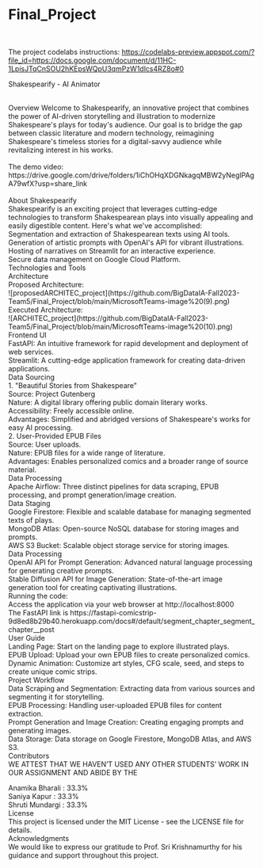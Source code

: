 # Final_Project

<br>

The project codelabs instructions: https://codelabs-preview.appspot.com/?file_id=https://docs.google.com/document/d/11HC-1LpisJTqCnSOU2hKEpsWQpU3qmPzW1dlcs4RZ8o#0
<br>

Shakespearify - AI Animator

<br>
Overview
Welcome to Shakespearify, an innovative project that combines the power of AI-driven storytelling and illustration to modernize Shakespeare's plays for today's audience. Our goal is to bridge the gap between classic literature and modern technology, reimagining Shakespeare's timeless stories for a digital-savvy audience while revitalizing interest in his works.
  <br>
    <br>
The demo video: https://drive.google.com/drive/folders/1iChOHqXDGNkagqMBW2yNeglPAgA79wfX?usp=share_link
   <br>
   <br>
About Shakespearify  <br>
Shakespearify is an exciting project that leverages cutting-edge technologies to transform Shakespearean plays into visually appealing and easily digestible content. Here's what we've accomplished:  <br>
Segmentation and extraction of Shakespearean texts using AI tools.  <br>
Generation of artistic prompts with OpenAI's API for vibrant illustrations.  <br>
Hosting of narratives on Streamlit for an interactive experience.  <br>
Secure data management on Google Cloud Platform.  <br>
Technologies and Tools  <br>
Architecture  <br>
Proposed Architecture:
  <br>
![proposedARCHITEC_project](https://github.com/BigDataIA-Fall2023-Team5/Final_Project/blob/main/MicrosoftTeams-image%20(9).png)

  <br>
Executed Architecture:
  <br>
 ![ARCHITEC_project](https://github.com/BigDataIA-Fall2023-Team5/Final_Project/blob/main/MicrosoftTeams-image%20(10).png)

  <br>
Frontend UI  <br>
FastAPI: An intuitive framework for rapid development and deployment of web services.  <br>
Streamlit: A cutting-edge application framework for creating data-driven applications.  <br>
Data Sourcing  <br>
1. "Beautiful Stories from Shakespeare" <br>
Source: Project Gutenberg <br>
Nature: A digital library offering public domain literary works. <br>
Accessibility: Freely accessible online. <br>
Advantages: Simplified and abridged versions of Shakespeare's works for easy AI processing. <br>
2. User-Provided EPUB Files <br>
Source: User uploads.  <br>
Nature: EPUB files for a wide range of literature.  <br>
Advantages: Enables personalized comics and a broader range of source material.  <br>
Data Processing  <br>
Apache Airflow: Three distinct pipelines for data scraping, EPUB processing, and prompt generation/image creation.  <br>
Data Staging  <br>
Google Firestore: Flexible and scalable database for managing segmented texts of plays.  <br>
MongoDB Atlas: Open-source NoSQL database for storing images and prompts.  <br>
AWS S3 Bucket: Scalable object storage service for storing images.  <br>
Data Processing  <br>
OpenAI API for Prompt Generation: Advanced natural language processing for generating creative prompts.  <br>
Stable Diffusion API for Image Generation: State-of-the-art image generation tool for creating captivating illustrations.  <br>
Running the code:  <br>
Access the application via your web browser at http://localhost:8000  <br>
The FastAPI link is https://fastapi-comicstrip-9d8ed8b29b40.herokuapp.com/docs#/default/segment_chapter_segment_chapter__post  <br>
User Guide  <br>
Landing Page: Start on the landing page to explore illustrated plays.  <br>
EPUB Upload: Upload your own EPUB files to create personalized comics.  <br>
Dynamic Animation: Customize art styles, CFG scale, seed, and steps to create unique comic strips.  <br>
Project Workflow  <br>
Data Scraping and Segmentation: Extracting data from various sources and segmenting it for storytelling.  <br>
EPUB Processing: Handling user-uploaded EPUB files for content extraction.  <br>
Prompt Generation and Image Creation: Creating engaging prompts and generating images.  <br>
Data Storage: Data storage on Google Firestore, MongoDB Atlas, and AWS S3.  <br>
Contributors
   <br>
WE ATTEST THAT WE HAVEN’T USED ANY OTHER STUDENTS’ WORK IN OUR ASSIGNMENT AND ABIDE BY THE
  <br>

Anamika Bharali : 33.3%  <br>
Saniya Kapur : 33.3%  <br>
Shruti Mundargi : 33.3%  <br>
License  <br>
This project is licensed under the MIT License - see the LICENSE file for details.  <br>
Acknowledgments  <br>
We would like to express our gratitude to Prof. Sri Krishnamurthy for his guidance and support throughout this project.  <br>